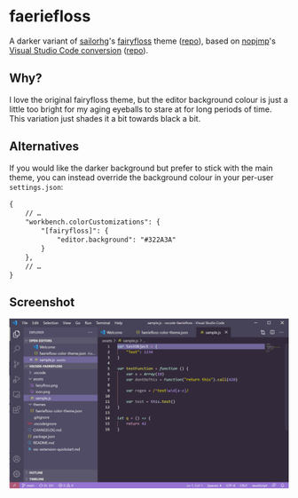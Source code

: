 # faeriefloss

A darker variant of [sailorhg](http://twitter.com/sailorhg)'s [fairyfloss](http://sailorhg.github.io/fairyfloss/)
theme ([repo](https://github.com/sailorhg/fairyfloss)), based on [nopjmp](https://github.com/nopjmp)'s [Visual Studio
Code conversion](https://marketplace.visualstudio.com/items?itemName=nopjmp.fairyfloss)
([repo](https://github.com/nopjmp/vscode-fairyfloss)).

## Why?

I love the original fairyfloss theme, but the editor background colour is just a little too bright for my aging
eyeballs to stare at for long periods of time. This variation just shades it a bit towards black a bit.

## Alternatives

If you would like the darker background but prefer to stick with the main theme, you can instead override the
background colour in your per-user `settings.json`:
``` jsonc
{
    // …
    "workbench.colorCustomizations": {
        "[fairyfloss]": {
            "editor.background": "#322A3A"
        }
    },
    // …
}
```

## Screenshot

![screenshot](https://github.com/kbriggs/vscode-faeriefloss/blob/main/assets/faeriefloss.png?raw=true)

